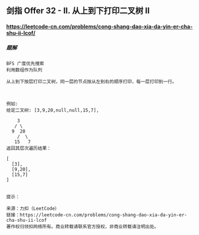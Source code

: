 ## 剑指 Offer 32 - II. 从上到下打印二叉树 II

#### https://leetcode-cn.com/problems/cong-shang-dao-xia-da-yin-er-cha-shu-ii-lcof/
##### 题解
```
BFS 广度优先搜索
利用数组作为队列
```

```
从上到下按层打印二叉树，同一层的节点按从左到右的顺序打印，每一层打印到一行。

 

例如:
给定二叉树: [3,9,20,null,null,15,7],

    3
   / \
  9  20
    /  \
   15   7
返回其层次遍历结果：

[
  [3],
  [9,20],
  [15,7]
]
 

提示：

来源：力扣（LeetCode）
链接：https://leetcode-cn.com/problems/cong-shang-dao-xia-da-yin-er-cha-shu-ii-lcof
著作权归领扣网络所有。商业转载请联系官方授权，非商业转载请注明出处。
```
